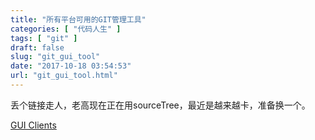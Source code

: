 ```yaml
---
title: "所有平台可用的GIT管理工具"
categories: [ "代码人生" ]
tags: [ "git" ]
draft: false
slug: "git_gui_tool"
date: "2017-10-18 03:54:53"
url: "git_gui_tool.html"
---
```


丢个链接走人，老高现在正在用sourceTree，最近是越来越卡，准备换一个。

[GUI Clients][1]


  [1]: https://www.git-scm.com/downloads/guis/